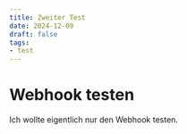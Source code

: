 ```yaml
---
title: Zweiter Test
date: 2024-12-09
draft: false
tags:
- test
---
```

# Webhook testen

Ich wollte eigentlich nur den Webhook testen.